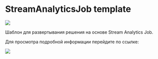 # StreamAnalyticsJob template

<a href="https://portal.azure.com/#create/Microsoft.Template/uri/https%3A%2F%2Fraw.githubusercontent.com%2Fability-group%2FStreamAnalyticsJob%2Fmaster%2Fazuredeploy.json" target="_blank">
    <img src="http://azuredeploy.net/deploybutton.png"/>
</a>


Шаблон для развертывания решения на основе Stream Analytics Job. 

Для просмотра подробной информации перейдите по ссылке:

<a href="https://abilitygroup.ru" target="_blank">
    <img src="https://abilitygroup.ru/local/templates/main/images/ability_logo_footer.png"/>
</a>
